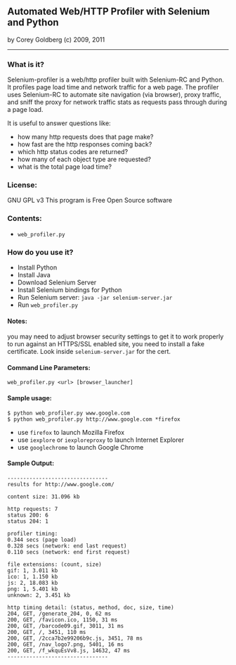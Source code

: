 ## Automated Web/HTTP Profiler with Selenium and Python

by Corey Goldberg (c) 2009, 2011

----

### What is it?

Selenium-profiler is a web/http profiler built with Selenium-RC and Python. It
profiles page load time and network traffic for a web page. The profiler uses
Selenium-RC to automate site navigation (via browser), proxy traffic, and sniff
the proxy for network traffic stats as requests pass through during a page load.

It is useful to answer questions like:
- how many http requests does that page make?
- how fast are the http responses coming back?
- which http status codes are returned?
- how many of each object type are requested?
- what is the total page load time?

### License:

GNU GPL v3
This program is Free Open Source software


### Contents:

 - `web_profiler.py`


### How do you use it?

- Install Python
- Install Java
- Download Selenium Server
- Install Selenium bindings for Python
- Run Selenium server: `java -jar selenium-server.jar`
- Run `web_profiler.py`

#### Notes:

you may need to adjust browser security settings to get it to work properly to
run against an HTTPS/SSL enabled site, you need to install a fake certificate.
Look inside `selenium-server.jar` for the cert.

#### Command Line Parameters:

```
web_profiler.py <url> [browser_launcher]
```

#### Sample usage:

```
$ python web_profiler.py www.google.com
$ python web_profiler.py http://www.google.com *firefox
```

- use `firefox` to launch Mozilla Firefox
- use `iexplore` or `iexploreproxy` to launch Internet Explorer
- use `googlechrome` to launch Google Chrome

#### Sample Output:

```
--------------------------------
results for http://www.google.com/

content size: 31.096 kb

http requests: 7
status 200: 6
status 204: 1

profiler timing:
0.344 secs (page load)
0.328 secs (network: end last request)
0.110 secs (network: end first request)

file extensions: (count, size)
gif: 1, 3.011 kb
ico: 1, 1.150 kb
js: 2, 18.083 kb
png: 1, 5.401 kb
unknown: 2, 3.451 kb

http timing detail: (status, method, doc, size, time)
204, GET, /generate_204, 0, 62 ms
200, GET, /favicon.ico, 1150, 31 ms
200, GET, /barcode09.gif, 3011, 31 ms
200, GET, /, 3451, 110 ms
200, GET, /2cca7b2e99206b9c.js, 3451, 78 ms
200, GET, /nav_logo7.png, 5401, 16 ms
200, GET, /f_wkquEsVv8.js, 14632, 47 ms
--------------------------------
```
